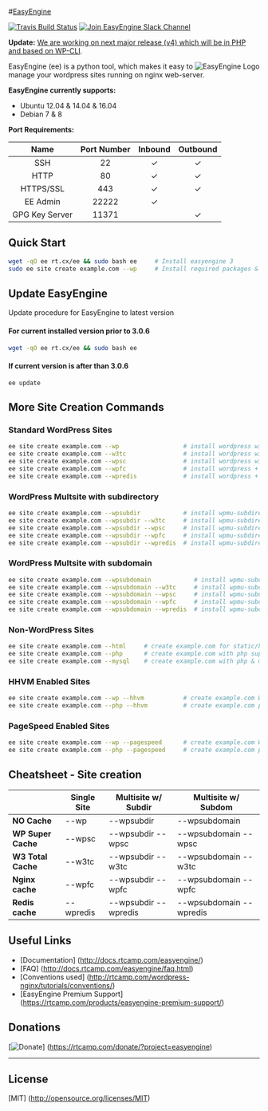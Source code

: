 #[EasyEngine](https://easyengine.io/)

[![Travis Build Status](https://travis-ci.org/EasyEngine/easyengine.svg)](https://travis-ci.org/EasyEngine/easyengine) [![Join EasyEngine Slack Channel](http://slack.easyengine.io/badge.svg)](http://slack.easyengine.io/)

**Update:** [We are working on next major release (v4) which will be in PHP and based on WP-CLI](https://easyengine.io/blog/easyengine-v4-development-begins/).

<img src="https://d3qt5vpr7p9rgn.cloudfront.net/wp-content/uploads/2013/08/easy-engine-logo-2-RS1-240x184.png" alt="EasyEngine Logo" align="right" />

EasyEngine (ee) is a python tool, which makes it easy to manage your wordpress sites running on nginx web-server.

**EasyEngine currently supports:**

- Ubuntu 12.04 & 14.04 & 16.04
- Debian 7 & 8

**Port Requirements:**

| Name  | Port Number | Inbound | Outbound  |
|:-----:|:-----------:|:-------:|:---------:|
|SSH    |22           | ✓       |✓          |
|HTTP    |80           | ✓       |✓          |
|HTTPS/SSL    |443           | ✓       |✓          |
|EE Admin    |22222           | ✓       |          |
|GPG Key Server    |11371           |        |✓          |

## Quick Start

```bash
wget -qO ee rt.cx/ee && sudo bash ee     # Install easyengine 3
sudo ee site create example.com --wp     # Install required packages & setup WordPress on example.com
```

## Update EasyEngine


Update procedure for EasyEngine to latest version

#### For current installed version prior to 3.0.6
```bash
wget -qO ee rt.cx/ee && sudo bash ee

```
#### If current version is after than 3.0.6
```
ee update
```

## More Site Creation Commands

### Standard WordPress Sites

```bash
ee site create example.com --wp                  # install wordpress without any page caching
ee site create example.com --w3tc                # install wordpress with w3-total-cache plugin
ee site create example.com --wpsc                # install wordpress with wp-super-cache plugin
ee site create example.com --wpfc                # install wordpress + nginx fastcgi_cache
ee site create example.com --wpredis             # install wordpress + nginx redis_cache
```

### WordPress Multsite with subdirectory

```bash
ee site create example.com --wpsubdir            # install wpmu-subdirectory without any page caching
ee site create example.com --wpsubdir --w3tc     # install wpmu-subdirectory with w3-total-cache plugin
ee site create example.com --wpsubdir --wpsc     # install wpmu-subdirectory with wp-super-cache plugin
ee site create example.com --wpsubdir --wpfc     # install wpmu-subdirectory + nginx fastcgi_cache
ee site create example.com --wpsubdir --wpredis  # install wpmu-subdirectory + nginx redis_cache
```

### WordPress Multsite with subdomain

```bash
ee site create example.com --wpsubdomain            # install wpmu-subdomain without any page caching
ee site create example.com --wpsubdomain --w3tc     # install wpmu-subdomain with w3-total-cache plugin
ee site create example.com --wpsubdomain --wpsc     # install wpmu-subdomain with wp-super-cache plugin
ee site create example.com --wpsubdomain --wpfc     # install wpmu-subdomain + nginx fastcgi_cache
ee site create example.com --wpsubdomain --wpredis  # install wpmu-subdomain + nginx redis_cache
```

### Non-WordPress Sites
```bash
ee site create example.com --html     # create example.com for static/html sites
ee site create example.com --php      # create example.com with php support
ee site create example.com --mysql    # create example.com with php & mysql support
```

### HHVM Enabled Sites
```bash
ee site create example.com --wp --hhvm           # create example.com WordPress site with HHVM support
ee site create example.com --php --hhvm          # create example.com php site with HHVM support
```

### PageSpeed Enabled Sites
```bash
ee site create example.com --wp --pagespeed      # create example.com WordPress site with PageSpeed support
ee site create example.com --php --pagespeed     # create example.com php site with PageSpeed support
```

## Cheatsheet - Site creation


|                    |  Single Site  | 	Multisite w/ Subdir  |	Multisite w/ Subdom     |
|--------------------|---------------|-----------------------|--------------------------|
| **NO Cache**       |  --wp         |	--wpsubdir           |	--wpsubdomain           |
| **WP Super Cache** |	--wpsc       |	--wpsubdir --wpsc    |  --wpsubdomain --wpsc    |
| **W3 Total Cache** |  --w3tc       |	--wpsubdir --w3tc    |  --wpsubdomain --w3tc    |
| **Nginx cache**    |  --wpfc       |  --wpsubdir --wpfc    |  --wpsubdomain --wpfc    |
| **Redis cache**    |  --wpredis    |  --wpsubdir --wpredis |  --wpsubdomain --wpredis |

## Useful Links
- [Documentation] (http://docs.rtcamp.com/easyengine/)
- [FAQ] (http://docs.rtcamp.com/easyengine/faq.html)
- [Conventions used] (http://rtcamp.com/wordpress-nginx/tutorials/conventions/)
- [EasyEngine Premium Support] (https://rtcamp.com/products/easyengine-premium-support/)

## Donations

[![Donate](https://cloud.githubusercontent.com/assets/4115/5297691/c7b50292-7bd7-11e4-987b-2dc21069e756.png)]  (https://rtcamp.com/donate/?project=easyengine)

---

## License
[MIT] (http://opensource.org/licenses/MIT)
